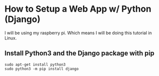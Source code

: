 # How to Setup a Web App w/ Python (Django)
I will be using my raspberry pi. Which means I will be doing this tutorial in Linux. 

## Install Python3 and the Django package with pip
``` shell
sudo apt-get install python3
sudo python3 -m pip install django
```

## 
